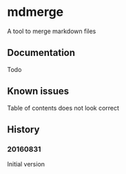 # mdmerge

A tool to merge markdown files

## Documentation

Todo

## Known issues

Table of contents does not look correct

## History

### 20160831

Initial version
